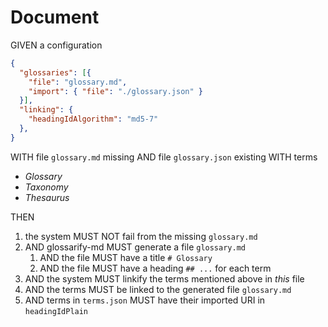 # Document

GIVEN a configuration

~~~json
{
  "glossaries": [{
    "file": "glossary.md",
    "import": { "file": "./glossary.json" }
  }],
  "linking": {
    "headingIdAlgorithm": "md5-7"
  },
}
~~~

WITH file `glossary.md` missing
AND file `glossary.json` existing WITH terms
- *Glossary*
- *Taxonomy*
- *Thesaurus*

THEN

1. the system MUST NOT fail from the missing `glossary.md`
1. AND glossarify-md MUST generate a file `glossary.md`
   1. AND the file MUST have a title `# Glossary`
   1. AND the file MUST have a heading `## ...` for each term
1. AND the system MUST linkify the terms mentioned above in *this* file
1. AND the terms MUST be linked to the generated file `glossary.md`
1. AND terms in `terms.json` MUST have their imported URI in `headingIdPlain`
